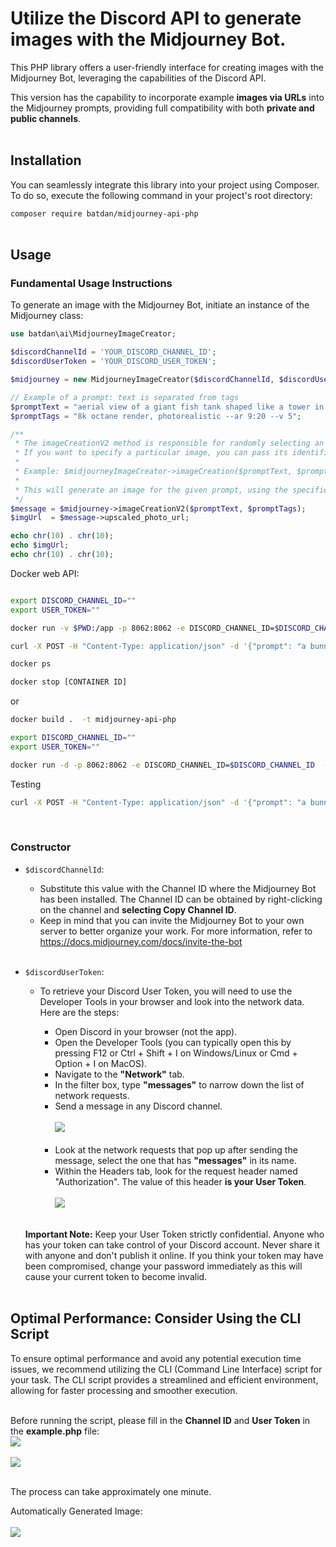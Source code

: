 # Utilize the Discord API to generate images with the Midjourney Bot.

This PHP library offers a user-friendly interface for creating images with the Midjourney Bot, leveraging the capabilities of the Discord API.

This version has the capability to incorporate example **images via URLs** into the Midjourney prompts, providing full compatibility with both **private and public channels**.
<br /><br />

## Installation

You can seamlessly integrate this library into your project using Composer. To do so, execute the following command in your project's root directory:

`composer require batdan/midjourney-api-php`
<br /><br />

## Usage

### Fundamental Usage Instructions

To generate an image with the Midjourney Bot, initiate an instance of the Midjourney class:

```php
use batdan\ai\MidjourneyImageCreator;

$discordChannelId = 'YOUR_DISCORD_CHANNEL_ID';
$discordUserToken = 'YOUR_DISCORD_USER_TOKEN';

$midjourney = new MidjourneyImageCreator($discordChannelId, $discordUserToken);

// Example of a prompt: text is separated from tags
$promptText = "aerial view of a giant fish tank shaped like a tower in the middle of new york city, https://depuismonhamac.jardiland.com/wp-content/uploads/2019/06/AdobeStock_196378179.jpeg";
$promptTags = "8k octane render, photorealistic --ar 9:20 --v 5";

/**
 * The imageCreationV2 method is responsible for randomly selecting an image from the 4 options provided by Midjourney.
 * If you want to specify a particular image, you can pass its identifier (ranging from 0 to 3) as the third parameter.
 * 
 * Example: $midjourneyImageCreator->imageCreation($promptText, $promptTags, 0);
 *
 * This will generate an image for the given prompt, using the specified image identifier (in this case, 0).
 */
$message = $midjourney->imageCreationV2($promptText, $promptTags);
$imgUrl  = $message->upscaled_photo_url;

echo chr(10) . chr(10);
echo $imgUrl;
echo chr(10) . chr(10);
```


Docker web API:

```bash

export DISCORD_CHANNEL_ID=""
export USER_TOKEN=""

docker run -v $PWD:/app -p 8062:8062 -e DISCORD_CHANNEL_ID=$DISCORD_CHANNEL_ID  -e USER_TOKEN=$USER_TOKEN  composer:latest /app/runserver.sh &

curl -X POST -H "Content-Type: application/json" -d '{"prompt": "a bunny in a garden", "tags": "8k octane render, photorealistic --ar 7:4 --v 5 "}' http://localhost:8062/

docker ps

docker stop [CONTAINER ID]

```

or


```bash
docker build .  -t midjourney-api-php

export DISCORD_CHANNEL_ID=""
export USER_TOKEN=""

docker run -d -p 8062:8062 -e DISCORD_CHANNEL_ID=$DISCORD_CHANNEL_ID  -e USER_TOKEN=$USER_TOKEN midjourney-api-php:latest

```

Testing


```bash
curl -X POST -H "Content-Type: application/json" -d '{"prompt": "a bunny in a garden", "tags": "8k octane render, photorealistic --ar 7:4 --v 5 "}' http://localhost:8062/
```



<br />

### Constructor

- `$discordChannelId`:
    - Substitute this value with the Channel ID where the Midjourney Bot has been installed. The Channel ID can be obtained by right-clicking on the channel and **selecting Copy Channel ID**.
    - Keep in mind that you can invite the Midjourney Bot to your own server to better organize your work. For more information, refer to https://docs.midjourney.com/docs/invite-the-bot
<br /><br />
- `$discordUserToken`:
    - To retrieve your Discord User Token, you will need to use the Developer Tools in your browser and look into the network data. Here are the steps:

        - Open Discord in your browser (not the app).
        - Open the Developer Tools (you can typically open this by pressing F12 or Ctrl + Shift + I on Windows/Linux or Cmd + Option + I on MacOS).
        - Navigate to the **"Network"** tab.
        - In the filter box, type **"messages"** to narrow down the list of network requests.
        - Send a message in any Discord channel.
        <br /><br />
        ![](img/send-message.png)
        <br /><br />
        - Look at the network requests that pop up after sending the message, select the one that has **"messages"** in its name.
        - Within the Headers tab, look for the request header named "Authorization". The value of this header **is your User Token**.
        <br /><br />
        ![](img/get-user-token.png)
        <br /><br />

    **Important Note:** Keep your User Token strictly confidential. Anyone who has your token can take control of your Discord account. Never share it with anyone and don't publish it online. If you think your token may have been compromised, change your password immediately as this will cause your current token to become invalid.
<br /><br />

## Optimal Performance: Consider Using the CLI Script
To ensure optimal performance and avoid any potential execution time issues, we recommend utilizing the CLI (Command Line Interface) script for your task. The CLI script provides a streamlined and efficient environment, allowing for faster processing and smoother execution.
<br /><br />

Before running the script, please fill in the **Channel ID** and **User Token** in the **example.php** file:
<br />
![](img/credentials.png)
<br /><br />
![](img/cli-php.png)
<br /><br />

The process can take approximately one minute.

Automatically Generated Image:
<br /><br />
![](img/result.png)
<br /><br />
